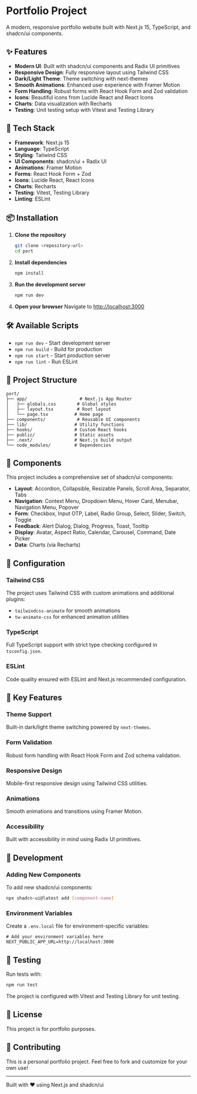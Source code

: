 # Portfolio Project

A modern, responsive portfolio website built with Next.js 15, TypeScript, and shadcn/ui components.

## ✨ Features

- **Modern UI**: Built with shadcn/ui components and Radix UI primitives
- **Responsive Design**: Fully responsive layout using Tailwind CSS
- **Dark/Light Theme**: Theme switching with next-themes
- **Smooth Animations**: Enhanced user experience with Framer Motion
- **Form Handling**: Robust forms with React Hook Form and Zod validation
- **Icons**: Beautiful icons from Lucide React and React Icons
- **Charts**: Data visualization with Recharts
- **Testing**: Unit testing setup with Vitest and Testing Library

## 🚀 Tech Stack

- **Framework**: Next.js 15
- **Language**: TypeScript
- **Styling**: Tailwind CSS
- **UI Components**: shadcn/ui + Radix UI
- **Animations**: Framer Motion
- **Forms**: React Hook Form + Zod
- **Icons**: Lucide React, React Icons
- **Charts**: Recharts
- **Testing**: Vitest, Testing Library
- **Linting**: ESLint

## 📦 Installation

1. **Clone the repository**
   ```bash
   git clone <repository-url>
   cd port
   ```

2. **Install dependencies**
   ```bash
   npm install
   ```

3. **Run the development server**
   ```bash
   npm run dev
   ```

4. **Open your browser**
   Navigate to [http://localhost:3000](http://localhost:3000)

## 🛠️ Available Scripts

- `npm run dev` - Start development server
- `npm run build` - Build for production
- `npm run start` - Start production server
- `npm run lint` - Run ESLint

## 📁 Project Structure

```
port/
├── app/                    # Next.js App Router
│   ├── globals.css        # Global styles
│   ├── layout.tsx         # Root layout
│   └── page.tsx          # Home page
├── components/            # Reusable UI components
├── lib/                  # Utility functions
├── hooks/                # Custom React hooks
├── public/               # Static assets
├── .next/                # Next.js build output
└── node_modules/         # Dependencies
```

## 🎨 Components

This project includes a comprehensive set of shadcn/ui components:

- **Layout**: Accordion, Collapsible, Resizable Panels, Scroll Area, Separator, Tabs
- **Navigation**: Context Menu, Dropdown Menu, Hover Card, Menubar, Navigation Menu, Popover
- **Form**: Checkbox, Input OTP, Label, Radio Group, Select, Slider, Switch, Toggle
- **Feedback**: Alert Dialog, Dialog, Progress, Toast, Tooltip
- **Display**: Avatar, Aspect Ratio, Calendar, Carousel, Command, Date Picker
- **Data**: Charts (via Recharts)

## 🔧 Configuration

### Tailwind CSS
The project uses Tailwind CSS with custom animations and additional plugins:
- `tailwindcss-animate` for smooth animations
- `tw-animate-css` for enhanced animation utilities

### TypeScript
Full TypeScript support with strict type checking configured in `tsconfig.json`.

### ESLint
Code quality ensured with ESLint and Next.js recommended configuration.

## 🌟 Key Features

### Theme Support
Built-in dark/light theme switching powered by `next-themes`.

### Form Validation
Robust form handling with React Hook Form and Zod schema validation.

### Responsive Design
Mobile-first responsive design using Tailwind CSS utilities.

### Animations
Smooth animations and transitions using Framer Motion.

### Accessibility
Built with accessibility in mind using Radix UI primitives.

## 📝 Development

### Adding New Components
To add new shadcn/ui components:

```bash
npx shadcn-ui@latest add [component-name]
```

### Environment Variables
Create a `.env.local` file for environment-specific variables:

```env
# Add your environment variables here
NEXT_PUBLIC_APP_URL=http://localhost:3000
```

## 🧪 Testing

Run tests with:
```bash
npm run test
```

The project is configured with Vitest and Testing Library for unit testing.

## 📄 License

This project is for portfolio purposes.

## 🤝 Contributing

This is a personal portfolio project. Feel free to fork and customize for your own use!

---

Built with ❤️ using Next.js and shadcn/ui 